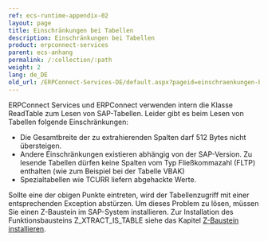 ```yaml
---
ref: ecs-runtime-appendix-02
layout: page
title: Einschränkungen bei Tabellen
description: Einschränkungen bei Tabellen
product: erpconnect-services
parent: ecs-anhang
permalink: /:collection/:path
weight: 2
lang: de_DE
old_url: /ERPConnect-Services-DE/default.aspx?pageid=einschraenkungen-bei-tabellen
---
```


ERPConnect Services und ERPConnect verwenden intern die Klasse ReadTable zum Lesen von SAP-Tabellen. 
Leider gibt es beim Lesen von Tabellen folgende Einschränkungen:

- Die Gesamtbreite der zu extrahierenden Spalten darf 512 Bytes nicht übersteigen.
- Andere Einschränkungen existieren abhängig von der SAP-Version. Zu lesende Tabellen dürfen keine Spalten vom Typ Fließkommazahl (FLTP) enthalten (wie zum Beispiel bei der Tabelle VBAK)
- Spezialtabellen wie TCURR liefern abgehackte Werte.

Sollte eine der obigen Punkte eintreten, wird der Tabellenzugriff mit einer entsprechenden Exception abstürzen. Um dieses Problem zu lösen, müssen Sie einen Z-Baustein im SAP-System installieren. Zur Installation des Funktionsbausteins Z_XTRACT_IS_TABLE
siehe das Kapitel [Z-Baustein installieren](../../../sap-customizing/umgehung-der-einschraenkungen-bei-der-tabellenextraktion).